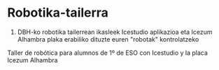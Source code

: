 # Robotika-tailerra

1. DBH-ko robotika tailerrean ikasleek Icestudio aplikazioa eta Icezum Alhambra plaka erabiliko dituzte euren "robotak" kontrolatzeko 

Taller de robótica para alumnos de 1º de ESO con Icestudio y la placa Icezum Alhambra
